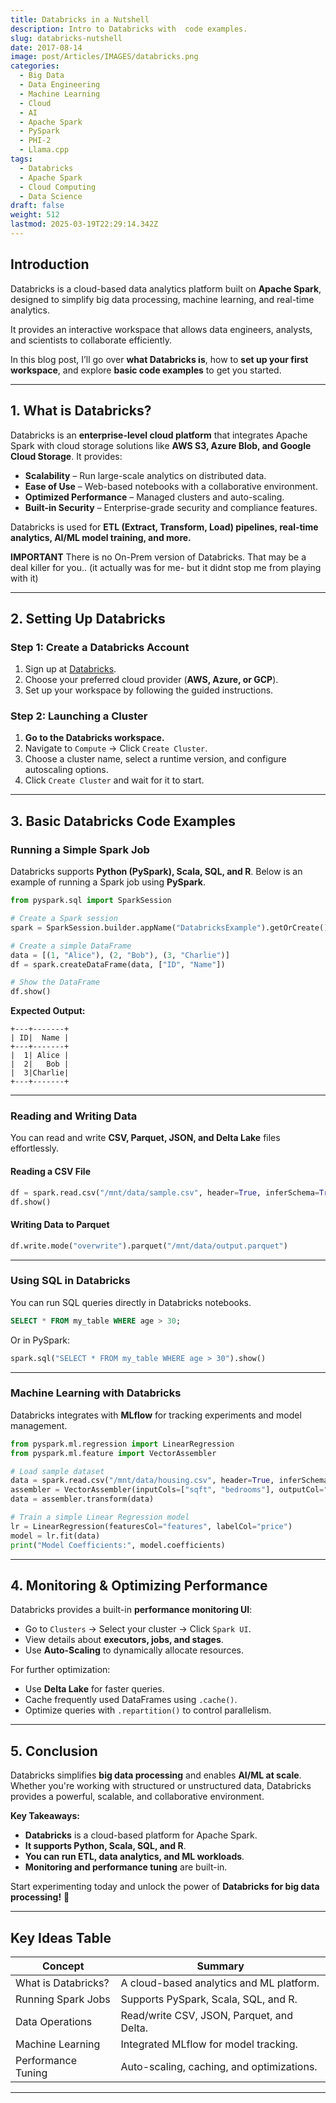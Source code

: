 ```yaml
---
title: Databricks in a Nutshell
description: Intro to Databricks with  code examples.
slug: databricks-nutshell
date: 2017-08-14
image: post/Articles/IMAGES/databricks.png
categories:
  - Big Data
  - Data Engineering
  - Machine Learning
  - Cloud
  - AI
  - Apache Spark
  - PySpark
  - PHI-2
  - Llama.cpp
tags:
  - Databricks
  - Apache Spark
  - Cloud Computing
  - Data Science
draft: false
weight: 512
lastmod: 2025-03-19T22:29:14.342Z
---
```

## Introduction

Databricks is a cloud-based data analytics platform built on **Apache Spark**, designed to simplify big data processing, machine learning, and real-time analytics.

It provides an interactive workspace that allows data engineers, analysts, and scientists to collaborate efficiently.

In this blog post, I’ll go over **what Databricks is**, how to **set up your first workspace**, and explore **basic code examples** to get you started.

***

## 1. What is Databricks?

Databricks is an **enterprise-level cloud platform** that integrates Apache Spark with cloud storage solutions like **AWS S3, Azure Blob, and Google Cloud Storage**. It provides:

* **Scalability** – Run large-scale analytics on distributed data.
* **Ease of Use** – Web-based notebooks with a collaborative environment.
* **Optimized Performance** – Managed clusters and auto-scaling.
* **Built-in Security** – Enterprise-grade security and compliance features.

Databricks is used for **ETL (Extract, Transform, Load) pipelines, real-time analytics, AI/ML model training, and more.**

**IMPORTANT** There is no On-Prem version of Databricks. That may be a deal killer for you.. (it actually was for me- but it didnt stop me from playing with it)

***

## 2. Setting Up Databricks

### **Step 1: Create a Databricks Account**

1. Sign up at [Databricks](https://databricks.com/try-databricks).
2. Choose your preferred cloud provider (**AWS, Azure, or GCP**).
3. Set up your workspace by following the guided instructions.

### **Step 2: Launching a Cluster**

1. **Go to the Databricks workspace.**
2. Navigate to `Compute` → Click `Create Cluster`.
3. Choose a cluster name, select a runtime version, and configure autoscaling options.
4. Click `Create Cluster` and wait for it to start.

***

## 3. Basic Databricks Code Examples

### **Running a Simple Spark Job**

Databricks supports **Python (PySpark), Scala, SQL, and R**. Below is an example of running a Spark job using **PySpark**.

```python
from pyspark.sql import SparkSession

# Create a Spark session
spark = SparkSession.builder.appName("DatabricksExample").getOrCreate()

# Create a simple DataFrame
data = [(1, "Alice"), (2, "Bob"), (3, "Charlie")]
df = spark.createDataFrame(data, ["ID", "Name"])

# Show the DataFrame
df.show()
```

**Expected Output:**

```
+---+-------+
| ID|  Name |
+---+-------+
|  1| Alice |
|  2|   Bob |
|  3|Charlie|
+---+-------+
```

***

### **Reading and Writing Data**

You can read and write **CSV, Parquet, JSON, and Delta Lake** files effortlessly.

#### **Reading a CSV File**

```python
df = spark.read.csv("/mnt/data/sample.csv", header=True, inferSchema=True)
df.show()
```

#### **Writing Data to Parquet**

```python
df.write.mode("overwrite").parquet("/mnt/data/output.parquet")
```

***

### **Using SQL in Databricks**

You can run SQL queries directly in Databricks notebooks.

```sql
SELECT * FROM my_table WHERE age > 30;
```

Or in PySpark:

```python
spark.sql("SELECT * FROM my_table WHERE age > 30").show()
```

***

### **Machine Learning with Databricks**

Databricks integrates with **MLflow** for tracking experiments and model management.

```python
from pyspark.ml.regression import LinearRegression
from pyspark.ml.feature import VectorAssembler

# Load sample dataset
data = spark.read.csv("/mnt/data/housing.csv", header=True, inferSchema=True)
assembler = VectorAssembler(inputCols=["sqft", "bedrooms"], outputCol="features")
data = assembler.transform(data)

# Train a simple Linear Regression model
lr = LinearRegression(featuresCol="features", labelCol="price")
model = lr.fit(data)
print("Model Coefficients:", model.coefficients)
```

***

## 4. Monitoring & Optimizing Performance

Databricks provides a built-in **performance monitoring UI**:

* Go to `Clusters` → Select your cluster → Click `Spark UI`.
* View details about **executors, jobs, and stages**.
* Use **Auto-Scaling** to dynamically allocate resources.

For further optimization:

* Use **Delta Lake** for faster queries.
* Cache frequently used DataFrames using `.cache()`.
* Optimize queries with `.repartition()` to control parallelism.

***

## 5. Conclusion

Databricks simplifies **big data processing** and enables **AI/ML at scale**. Whether you're working with structured or unstructured data, Databricks provides a powerful, scalable, and collaborative environment.

**Key Takeaways:**

* **Databricks** is a cloud-based platform for Apache Spark.
* **It supports Python, Scala, SQL, and R**.
* **You can run ETL, data analytics, and ML workloads**.
* **Monitoring and performance tuning** are built-in.

Start experimenting today and unlock the power of **Databricks for big data processing!** 🚀

***

## Key Ideas Table

| Concept             | Summary                                   |
| ------------------- | ----------------------------------------- |
| What is Databricks? | A cloud-based analytics and ML platform.  |
| Running Spark Jobs  | Supports PySpark, Scala, SQL, and R.      |
| Data Operations     | Read/write CSV, JSON, Parquet, and Delta. |
| Machine Learning    | Integrated MLflow for model tracking.     |
| Performance Tuning  | Auto-scaling, caching, and optimizations. |

***

<!-- ---
title: "Databricks in a Nutshell: A Deep Dive into Apache Spark with and without Databricks"
description: "Explore Databricks, its advantages over standalone Apache Spark, and why it has become the go-to platform for big data analytics, AI, and machine learning."
slug: "databricks-nutshell"
date: 2019-04-15
image: "post/Articles/IMAGES/45.jpg"
categories: ["Big Data", "Cloud Computing", "Machine Learning"]
tags: ["Databricks", "Apache Spark", "Big Data", "Data Engineering", "Cloud Analytics"]
draft: false
weight: 630
---

# **Databricks in a Nutshell: A Deep Dive into Apache Spark with and without Databricks**

## **Introduction**
Apache Spark revolutionized **big data processing** by introducing **distributed computing, in-memory processing, and scalability**. However, managing and tuning Spark clusters manually can be a challenge, leading to the rise of **Databricks**—a cloud-based, **managed Apache Spark** platform that simplifies deployment, collaboration, and performance optimization.

In this article, we’ll explore:
- What **Databricks** is and how it works.
- The **differences between using Apache Spark with and without Databricks**.
- Why **Databricks is the preferred choice** for modern data teams.

---

## **What is Databricks?**
Databricks is a **fully managed Apache Spark platform** that provides an easy-to-use environment for **big data analytics, AI, and machine learning (ML)**. It was founded by the **original creators of Apache Spark** and offers:

✅ **Auto-scaling Spark clusters**  
✅ **Optimized Spark performance** (Photon Engine)  
✅ **Collaboration-friendly Notebooks**  
✅ **Seamless cloud integration (AWS, Azure, GCP)**  
✅ **Security and governance features**  

Databricks allows organizations to **process massive datasets efficiently** while reducing the overhead of manual cluster management.

---

## **Apache Spark: With and Without Databricks**
Let's compare **Apache Spark running manually** (on-prem or in the cloud) vs. **Apache Spark with Databricks**.

### **1. Setup & Deployment**
| Feature | Apache Spark (Standalone) | Apache Spark (Databricks) |
|---------|----------------|----------------|
| **Cluster Setup** | Manual installation on VMs or Kubernetes | One-click deployment (fully managed) |
| **Cluster Scaling** | Manual tuning required | Auto-scaling (scale up/down automatically) |
| **Cloud Integration** | Needs manual configuration | Native integration with AWS, Azure, GCP |
| **Compute Cost Optimization** | Must configure manually | Optimized cluster management |

### **2. Performance & Optimization**
| Feature | Apache Spark (Standalone) | Apache Spark (Databricks) |
|---------|----------------|----------------|
| **Query Optimization** | Must tune manually | Uses Photon Engine for faster processing |
| **Data Caching** | Requires manual caching | Delta Lake with automatic caching |
| **Resource Management** | Users must allocate resources | Intelligent workload management |
| **Job Scheduling** | Need to use external tools (Airflow, Oozie) | Built-in job scheduler |

### **3. Development & Collaboration**
| Feature | Apache Spark (Standalone) | Apache Spark (Databricks) |
|---------|----------------|----------------|
| **Notebooks** | Jupyter, Zeppelin, custom UIs | Built-in collaborative notebooks |
| **Language Support** | Scala, Java, Python, R | Scala, Java, Python, R (seamless integration) |
| **Version Control** | External tools required (Git, SVN) | GitHub, Azure DevOps, built-in versioning |

### **4. Security & Governance**
| Feature | Apache Spark (Standalone) | Apache Spark (Databricks) |
|---------|----------------|----------------|
| **Access Control** | Needs external IAM solutions | Built-in Role-Based Access Control (RBAC) |
| **Data Governance** | No built-in governance | Unity Catalog for secure data management |
| **Encryption** | Requires manual setup | End-to-end encryption by default |

---

## **Key Advantages of Databricks**
🚀 **Speed:** Databricks’ Photon Engine **accelerates Spark queries** by optimizing execution.

⚡ **Cost Efficiency:** Auto-scaling and cluster termination reduce **cloud costs**.

🔗 **Collaboration:** Built-in notebooks enable **real-time team collaboration**.

🛡 **Security & Governance:** Unity Catalog ensures **data lineage, governance, and compliance**.

💡 **AI & ML Integration:** Seamlessly integrates with **MLflow, TensorFlow, and PyTorch**.

---

## **When to Use Databricks vs. Standalone Apache Spark?**
| **Use Case** | **Best Choice** |
|-------------|----------------|
| **You need fully managed, hassle-free Spark clusters** | ✅ Databricks |
| **You already have an on-prem Spark infrastructure** | ✅ Standalone Spark |
| **You require real-time streaming and ML** | ✅ Databricks |
| **You prefer a cost-effective open-source solution** | ✅ Standalone Spark |
| **Your team collaborates frequently on Spark workloads** | ✅ Databricks |
| **You need robust data security & governance** | ✅ Databricks |

---

## **Final Thoughts**
Databricks takes **Apache Spark to the next level** by offering a **fully managed, optimized, and collaboration-friendly environment**. While **standalone Spark** is still viable for certain use cases, Databricks is the **superior choice for cloud-based big data processing, AI, and ML workloads**.

### **Key Takeaways:**
✔ **Databricks simplifies Spark deployment and management**.
✔ **Performance optimizations make it faster than raw Apache Spark**.
✔ **Cloud-native features enhance scalability, cost savings, and collaboration**.
✔ **AI & ML workflows are seamless, making it ideal for data science teams**.

If you're working with **big data, real-time analytics, or AI**, **Databricks is a game-changer**. 🚀
 -->
